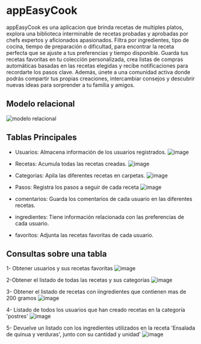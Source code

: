 # appEasyCook
appEasyCook es una aplicacion que brinda recetas de multiples platos, explora una biblioteca interminable de recetas probadas y aprobadas por chefs expertos y aficionados apasionados. Filtra por ingredientes, tipo de cocina, tiempo de preparación o dificultad, para encontrar la receta perfecta que se ajuste a tus preferencias y tiempo disponible. Guarda tus recetas favoritas en tu colección personalizada, crea listas de compras automáticas basadas en las recetas elegidas y recibe notificaciones para recordarte los pasos clave. Además, únete a una comunidad activa donde podrás compartir tus propias creaciones, intercambiar consejos y descubrir nuevas ideas para sorprender a tu familia y amigos.

## Modelo relacional
![modelo relacional](https://github.com/fiorellabravo/appEasyCook/assets/173078906/8a67c574-b38f-4bb1-b1de-17b87a90804d)


## Tablas Principales
- Usuarios: Almacena información de los usuarios registrados.
  ![image](https://github.com/user-attachments/assets/3d595718-4b7b-44fb-a578-58c51dbf703d)
















  
- Recetas: Acumula todas las recetas creadas.
  ![image](https://github.com/user-attachments/assets/7969a4b1-368e-43cd-b0bc-08f7294d1d8f)
















  
- Categorias: Apila las diferentes recetas en carpetas.
  ![image](https://github.com/user-attachments/assets/e976525f-f325-48ad-9281-1c41c28c3b90)
















  
- Pasos: Registra los pasos a seguir de cada receta
  ![image](https://github.com/user-attachments/assets/01aa9f0d-1b9d-45b2-8f4f-169c777fb7f2)

















- comentarios: Guarda los comentarios de cada usuario en las diferentes recetas.
- ingredientes: Tiene información relacionada con las preferencias de cada usuario.
- favoritos: Adjunta las recetas favoritas de cada usuario.

## Consultas sobre una tabla
1- Obtener usuarios y sus recetas favoritas
![image](https://github.com/user-attachments/assets/7fd1ae0c-94d3-4884-98ef-942b187bc2ab)














2-Obtener el listado de todas las recetas y sus categorías
![image](https://github.com/user-attachments/assets/b9d38441-3bd6-498b-87cb-88f7e08ef58d)


















3- Obtener el listado de recetas con iingredientes que contienen mas de 200 gramos
![image](https://github.com/user-attachments/assets/0a3eec2b-30bb-4c77-bf64-ef3f88518d1e)















4- Listado de todos los usuarios que han creado recetas en la categoría 'postres'
![image](https://github.com/user-attachments/assets/2e8de7c3-e18a-4062-a3b5-c0c3b5264fb7)

















5- Devuelve un listado con los ingredientes utilizados en la receta 'Ensalada de quinua y verduras', junto con su cantidad y unidad'
![image](https://github.com/user-attachments/assets/c207e1e5-549f-4dae-b3ca-18ae8f39414d)


